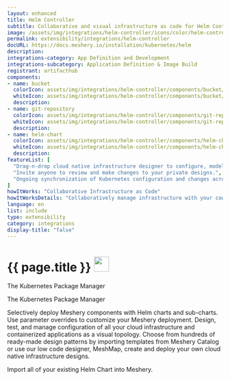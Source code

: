 ```yaml
---
layout: enhanced
title: Helm Controller
subtitle: Collaborative and visual infrastructure as code for Helm Controller
image: /assets/img/integrations/helm-controller/icons/color/helm-controller-color.svg
permalink: extensibility/integrations/helm-controller
docURL: https://docs.meshery.io/installation/kubernetes/helm
description: 
integrations-category: App Definition and Development
integrations-subcategory: Application Definition & Image Build
registrant: artifacthub
components: 
- name: bucket
  colorIcon: assets/img/integrations/helm-controller/components/bucket/icons/color/bucket-color.svg
  whiteIcon: assets/img/integrations/helm-controller/components/bucket/icons/white/bucket-white.svg
  description: 
- name: git-repository
  colorIcon: assets/img/integrations/helm-controller/components/git-repository/icons/color/git-repository-color.svg
  whiteIcon: assets/img/integrations/helm-controller/components/git-repository/icons/white/git-repository-white.svg
  description: 
- name: helm-chart
  colorIcon: assets/img/integrations/helm-controller/components/helm-chart/icons/color/helm-chart-color.svg
  whiteIcon: assets/img/integrations/helm-controller/components/helm-chart/icons/white/helm-chart-white.svg
  description: 
featureList: [
  "Drag-n-drop cloud native infrastructure designer to configure, model, and deploy your workloads.",
  "Invite anyone to review and make changes to your private designs.",
  "Ongoing synchronization of Kubernetes configuration and changes across any number of clusters."
]
howItWorks: "Collaborative Infrastructure as Code"
howItWorksDetails: "Collaboratively manage infrastructure with your coworkers synchronously sharing the same designs."
language: en
list: include
type: extensibility
category: integrations
display-title: "false"
---
```

<h1>{{ page.title }} <img src="{{ page.image }}" style="width: 35px; height: 35px;" /></h1>

<p>
The Kubernetes Package Manager
</p>
<p>
    The Kubernetes Package Manager
</p>
<p>
    Selectively deploy Meshery components with Helm charts and sub-charts. Use parameter overrides to customize your Meshery deployment. Design, test, and manage configuration of all your cloud infrastructure and containerized applications as a visual topology. Choose from hundreds of ready-made design patterns by importing templates from Meshery Catalog or use our low code designer, MeshMap, create and deploy your own cloud native infrastructure designs.
</p>
<p>
    Import all of your existing Helm Chart into Meshery.
</p>
